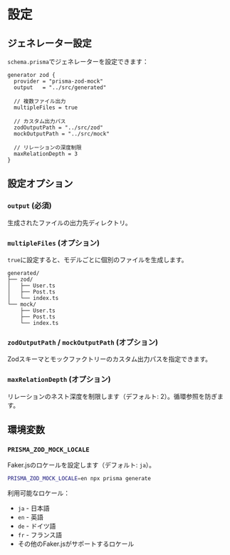 # 設定

## ジェネレーター設定

`schema.prisma`でジェネレーターを設定できます：

```prisma
generator zod {
  provider = "prisma-zod-mock"
  output   = "../src/generated"
  
  // 複数ファイル出力
  multipleFiles = true
  
  // カスタム出力パス
  zodOutputPath = "../src/zod"
  mockOutputPath = "../src/mock"
  
  // リレーションの深度制限
  maxRelationDepth = 3
}
```

## 設定オプション

### `output` (必須)
生成されたファイルの出力先ディレクトリ。

### `multipleFiles` (オプション)
`true`に設定すると、モデルごとに個別のファイルを生成します。

```
generated/
├── zod/
│   ├── User.ts
│   ├── Post.ts
│   └── index.ts
└── mock/
    ├── User.ts
    ├── Post.ts
    └── index.ts
```

### `zodOutputPath` / `mockOutputPath` (オプション)
Zodスキーマとモックファクトリーのカスタム出力パスを指定できます。

### `maxRelationDepth` (オプション)
リレーションのネスト深度を制限します（デフォルト: 2）。循環参照を防ぎます。

## 環境変数

### `PRISMA_ZOD_MOCK_LOCALE`
Faker.jsのロケールを設定します（デフォルト: `ja`）。

```bash
PRISMA_ZOD_MOCK_LOCALE=en npx prisma generate
```

利用可能なロケール：
- `ja` - 日本語
- `en` - 英語
- `de` - ドイツ語
- `fr` - フランス語
- その他のFaker.jsがサポートするロケール